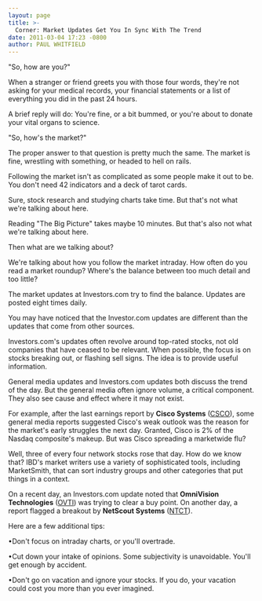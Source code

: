 ```yaml
---
layout: page
title: >-
  Corner: Market Updates Get You In Sync With The Trend
date: 2011-03-04 17:23 -0800
author: PAUL WHITFIELD
---
```





"So, how are you?"

  

When a stranger or friend greets you with those four words, they're not asking for your medical records, your financial statements or a list of everything you did in the past 24 hours.

  

A brief reply will do: You're fine, or a bit bummed, or you're about to donate your vital organs to science.

  

"So, how's the market?"

  

The proper answer to that question is pretty much the same. The market is fine, wrestling with something, or headed to hell on rails.

  

Following the market isn't as complicated as some people make it out to be. You don't need 42 indicators and a deck of tarot cards.

  

Sure, stock research and studying charts take time. But that's not what we're talking about here.

  

Reading "The Big Picture" takes maybe 10 minutes. But that's also not what we're talking about here.

  

Then what are we talking about?

  

We're talking about how you follow the market intraday. How often do you read a market roundup? Where's the balance between too much detail and too little?

  

The market updates at Investors.com try to find the balance. Updates are posted eight times daily.

  

You may have noticed that the Investor.com updates are different than the updates that come from other sources.

  

Investors.com's updates often revolve around top-rated stocks, not old companies that have ceased to be relevant. When possible, the focus is on stocks breaking out, or flashing sell signs. The idea is to provide useful information.

  

General media updates and Investors.com updates both discuss the trend of the day. But the general media often ignore volume, a critical component. They also see cause and effect where it may not exist.

  

For example, after the last earnings report by **Cisco Systems** ([CSCO](https://research.investors.com/quote.aspx?symbol=CSCO)), some general media reports suggested Cisco's weak outlook was the reason for the market's early struggles the next day. Granted, Cisco is 2% of the Nasdaq composite's makeup. But was Cisco spreading a marketwide flu?

  

Well, three of every four network stocks rose that day. How do we know that? IBD's market writers use a variety of sophisticated tools, including MarketSmith, that can sort industry groups and other categories that put things in a context.

  

On a recent day, an Investors.com update noted that **OmniVision Technologies** ([OVTI](https://research.investors.com/quote.aspx?symbol=OVTI)) was trying to clear a buy point. On another day, a report flagged a breakout by **NetScout Systems** ([NTCT](https://research.investors.com/quote.aspx?symbol=NTCT)).

  

Here are a few additional tips:

  

•Don't focus on intraday charts, or you'll overtrade.

  

•Cut down your intake of opinions. Some subjectivity is unavoidable. You'll get enough by accident.

  

•Don't go on vacation and ignore your stocks. If you do, your vacation could cost you more than you ever imagined.




